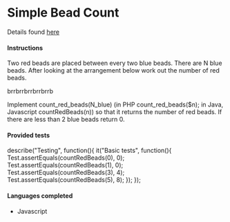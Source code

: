 # Simple Bead Count

Details found [here](https://www.codewars.com/kata/simple-beads-count)

#### Instructions

Two red beads are placed between every two blue beads. There are N blue beads. After looking at the arrangement below work out the number of red beads.

brrbrrbrrbrrbrrb

Implement count_red_beads(N_blue) (in PHP count_red_beads($n); in Java, Javascript countRedBeads(n)) so that it returns the number of red beads.
If there are less than 2 blue beads return 0.

#### Provided tests

describe("Testing", function(){
  it("Basic tests", function(){
    Test.assertEquals(countRedBeads(0), 0);
    Test.assertEquals(countRedBeads(1), 0);
    Test.assertEquals(countRedBeads(3), 4);
    Test.assertEquals(countRedBeads(5), 8);
  });
});

#### Languages completed

- Javascript